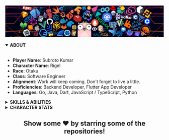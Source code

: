 ![](./assets/banner.png)

<details open>
  <summary><strong>ABOUT</strong></summary>
  <br>
  <ul>
    <li><strong>Player Name</strong>: Subroto Kumar</li>
    <li><strong>Character Name</strong>: Rigel</li>
    <li><strong>Race</strong>: Otaku</li>
    <li><strong>Class</strong>: Software Engineer</li>
    <li><strong>Alignment</strong>: Work will keep coming. Don't forget to live a little.</li>
    <li><strong>Proficiencies</strong>: Backend Developer, Flutter App Developer</li>
    <li><strong>Languages</strong>: Go, Java, Dart, JavaScript / TypeScript, Python</li>
  </ul>
</details>


<details>
  <summary><strong>SKILLS & ABILITIES</strong></summary>
  <br>
  <img width="100%" src="https://skillicons.dev/icons?i=java,go,javascript,typescript,dart,python,solidity,vim,git&theme=light">
  <img width="100%" src="https://skillicons.dev/icons?i=spring,graphql,mongo,postgres,kafka,rabbitmq,redis,nodejs,express,aws&theme=light">
  <img width="100%" src="https://skillicons.dev/icons?i=jenkins,docker,kubernetes,terraform,bash,flutter,androidstudio,react,firebase,nginx&theme=light">
</details>

<!-- BLOG-POST-LIST:START -->
<!-- BLOG-POST-LIST:END -->  

<details>
<summary><strong>CHARACTER STATS</strong></summary>
<br>
<p align="center">
<img align="center" width="45%" src="https://github-readme-stats.vercel.app/api?username=subrotokumar&show_icons=true&theme=swift" alt="subrotokumar" /><img align="center" width="47.5%" src="https://github-readme-streak-stats.herokuapp.com/?user=subrotokumar&theme=swift&hide_border=false"  alt="subrotokumar" />
</p>
<p align="center">
<img align="center" width="50%" src="https://github-readme-stats.vercel.app/api/top-langs?username=subrotokumar&show_icons=true&locale=en&layout=compact" alt="subrotokumar" />
</p>
</details>

<h2 align="center"> Show some ❤️ by starring some of the repositories! </h2>  
